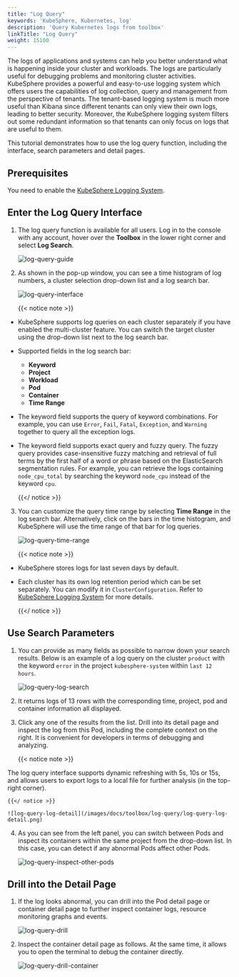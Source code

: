 ```yaml
---
title: "Log Query"
keywords: 'KubeSphere, Kubernetes, log'
description: 'Query Kubernetes logs from toolbox'
linkTitle: "Log Query"
weight: 15100
---
```


The logs of applications and systems can help you better understand what is happening inside your cluster and workloads. The logs are particularly useful for debugging problems and monitoring cluster activities. KubeSphere provides a powerful and easy-to-use logging system which offers users the capabilities of log collection, query and management from the perspective of tenants. The tenant-based logging system is much more useful than Kibana since different tenants can only view their own logs, leading to better security. Moreover, the KubeSphere logging system filters out some redundant information so that tenants can only focus on logs that are useful to them.

This tutorial demonstrates how to use the log query function, including the interface, search parameters and detail pages.

## Prerequisites

You need to enable the [KubeSphere Logging System](../../pluggable-components/logging/).

## Enter the Log Query Interface

1. The log query function is available for all users. Log in to the console with any account, hover over the **Toolbox** in the lower right corner and select **Log Search**.

    ![log-query-guide](/images/docs/toolbox/log-query/log-query-guide.png)

2. As shown in the pop-up window, you can see a time histogram of log numbers, a cluster selection drop-down list and a log search bar.

    ![log-query-interface](/images/docs/toolbox/log-query/log-query-interface.png)

    {{< notice note >}}

- KubeSphere supports log queries on each cluster separately if you have enabled the multi-cluster feature. You can switch the target cluster using the drop-down list next to the log search bar.
- Supported fields in the log search bar:
  - **Keyword**
  - **Project**
  - **Workload**
  - **Pod**
  - **Container**
  - **Time Range**
- The keyword field supports the query of keyword combinations. For example, you can use `Error`, `Fail`, `Fatal`, `Exception`, and `Warning` together to query all the exception logs.
- The keyword field supports exact query and fuzzy query. The fuzzy query provides case-insensitive fuzzy matching and retrieval of full terms by the first half of a word or phrase based on the ElasticSearch segmentation rules. For example, you can retrieve the logs containing `node_cpu_total` by searching the keyword `node_cpu` instead of the keyword `cpu`.

    {{</ notice >}}

3. You can customize the query time range by selecting **Time Range** in the log search bar. Alternatively, click on the bars in the time histogram, and KubeSphere will use the time range of that bar for log queries.

    ![log-query-time-range](/images/docs/toolbox/log-query/log-query-time-range.png)

    {{< notice note >}}

- KubeSphere stores logs for last seven days by default.
- Each cluster has its own log retention period which can be set separately. You can modify it in `ClusterConfiguration`. Refer to [KubeSphere Logging System](../../pluggable-components/logging/) for more details.

    {{</ notice >}}

## Use Search Parameters

1. You can provide as many fields as possible to narrow down your search results. Below is an example of a log query on the cluster `product` with the keyword `error` in the project `kubesphere-system` within `last 12 hours`.

    ![log-query-log-search](/images/docs/toolbox/log-query/log-query-log-search.png)

2. It returns logs of 13 rows with the corresponding time, project, pod and container information all displayed.

3. Click any one of the results from the list. Drill into its detail page and inspect the log from this Pod, including the complete context on the right. It is convenient for developers in terms of debugging and analyzing.

    {{< notice note >}}

The log query interface supports dynamic refreshing with 5s, 10s or 15s, and allows users to export logs to a local file for further analysis (in the top-right corner).

    {{</ notice >}}
    
    ![log-query-log-detail](/images/docs/toolbox/log-query/log-query-log-detail.png)

4. As you can see from the left panel, you can switch between Pods and inspect its containers within the same project from the drop-down list. In this case, you can detect if any abnormal Pods affect other Pods.

    ![log-query-inspect-other-pods](/images/docs/toolbox/log-query/log-query-inspect-other-pods.png)

## Drill into the Detail Page

1. If the log looks abnormal, you can drill into the Pod detail page or container detail page to further inspect container logs, resource monitoring graphs and events.

    ![log-query-drill](/images/docs/toolbox/log-query/log-query-drill.png)

2. Inspect the container detail page as follows. At the same time, it allows you to open the terminal to debug the container directly.

    ![log-query-drill-container](/images/docs/toolbox/log-query/log-query-drill-container.png)